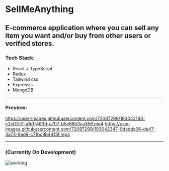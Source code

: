 # SellMeAnything

## **E-commerce application where you can sell any item you want and/or buy from other users or verified stores.**

### Tech Stack: 
- React + TypeScript
- Redux
- Tailwind css
- Expressjs
- MongoDB

---
### Preview:

https://user-images.githubusercontent.com/72087299/193042183-e2e07c1f-a1e1-483d-a707-b5e68b3ca356.mp4
https://user-images.githubusercontent.com/72087299/193042347-9dadda06-da47-4a73-9ad9-c71bc8b4413f.mp4

---

### (Currently On Development)
![working](https://media3.giphy.com/media/bAplZhiLAsNnG/giphy.gif?cid=790b76115f5fa1abcb55ac49d703197a4058ab23428ee2dd&rid=giphy.gif&ct=g)
